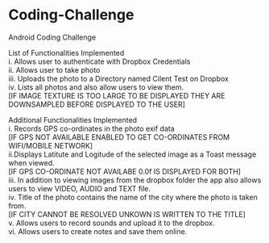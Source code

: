 # Coding-Challenge
Android Coding Challenge

List of Functionalities Implemented<br />
i. Allows user to authenticate with Dropbox Credentials<br />
ii. Allows user to take photo<br />
iii. Uploads the photo to a Directory named Cilent Test on Dropbox<br />
iv. Lists all photos and also allow users to view them.<br />
[IF IMAGE TEXTURE IS TOO LARGE TO BE DISPLAYED THEY ARE DOWNSAMPLED BEFORE DISPLAYED TO THE USER]<br />

Additional Functionalities Implemented<br />
i. Records GPS co-ordinates in the photo exif data <br />
[IF GPS NOT AVAILABLE ENABLED TO GET CO-ORDINATES FROM WIFI/MOBILE NETWORK]<br />
ii.Displays Latitute and Logitude of the selected image as a Toast message when viewed. <br />
[IF GPS CO-ORDINATE NOT AVAILABE 0.0f IS DISPLAYED FOR BOTH]<br />
iii. In addition to viewing images from the dropbox folder the app also allows users to view VIDEO, AUDIO and TEXT file.<br />
iv. Title of the photo contains the name of the city where the photo is taken from. <br />
[IF CITY CANNOT BE RESOLVED UNKOWN IS WRITTEN TO THE TITLE]<br />
v. Allows users to record sounds and upload it to the dropbox.<br />
vi. Allows users to create notes and save them online.<br />
